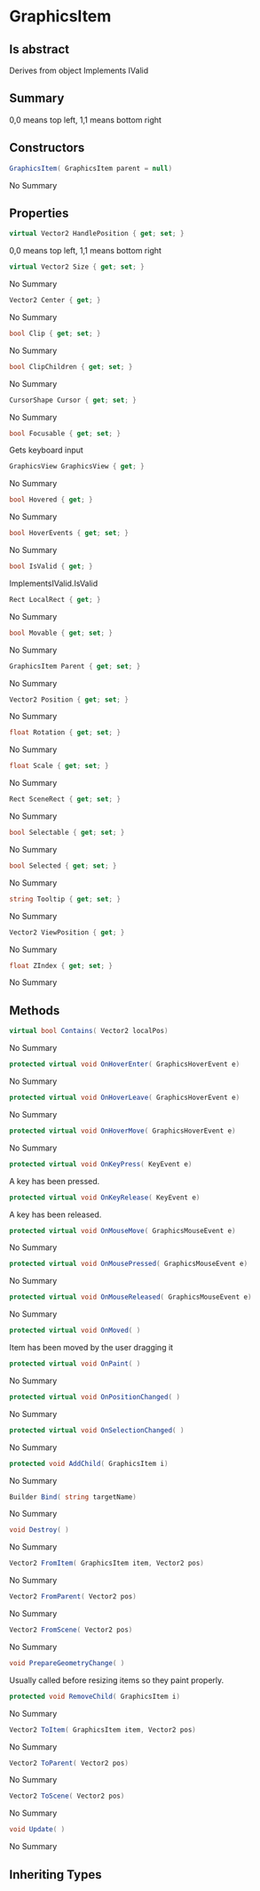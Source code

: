 # GraphicsItem

## Is abstract
Derives from object
Implements IValid

## Summary

0,0 means top left, 1,1 means bottom right
## Constructors

```c#
GraphicsItem( GraphicsItem parent = null) 
```
No Summary
## Properties

```c#
virtual Vector2 HandlePosition { get; set; } 
```
0,0 means top left, 1,1 means bottom right
```c#
virtual Vector2 Size { get; set; } 
```
No Summary
```c#
Vector2 Center { get; } 
```
No Summary
```c#
bool Clip { get; set; } 
```
No Summary
```c#
bool ClipChildren { get; set; } 
```
No Summary
```c#
CursorShape Cursor { get; set; } 
```
No Summary
```c#
bool Focusable { get; set; } 
```
Gets keyboard input
```c#
GraphicsView GraphicsView { get; } 
```
No Summary
```c#
bool Hovered { get; } 
```
No Summary
```c#
bool HoverEvents { get; set; } 
```
No Summary
```c#
bool IsValid { get; } 
```
ImplementsIValid.IsValid
```c#
Rect LocalRect { get; } 
```
No Summary
```c#
bool Movable { get; set; } 
```
No Summary
```c#
GraphicsItem Parent { get; set; } 
```
No Summary
```c#
Vector2 Position { get; set; } 
```
No Summary
```c#
float Rotation { get; set; } 
```
No Summary
```c#
float Scale { get; set; } 
```
No Summary
```c#
Rect SceneRect { get; set; } 
```
No Summary
```c#
bool Selectable { get; set; } 
```
No Summary
```c#
bool Selected { get; set; } 
```
No Summary
```c#
string Tooltip { get; set; } 
```
No Summary
```c#
Vector2 ViewPosition { get; } 
```
No Summary
```c#
float ZIndex { get; set; } 
```
No Summary
## Methods

```c#
virtual bool Contains( Vector2 localPos) 
```
No Summary
```c#
protected virtual void OnHoverEnter( GraphicsHoverEvent e) 
```
No Summary
```c#
protected virtual void OnHoverLeave( GraphicsHoverEvent e) 
```
No Summary
```c#
protected virtual void OnHoverMove( GraphicsHoverEvent e) 
```
No Summary
```c#
protected virtual void OnKeyPress( KeyEvent e) 
```
A key has been pressed.
```c#
protected virtual void OnKeyRelease( KeyEvent e) 
```
A key has been released.
```c#
protected virtual void OnMouseMove( GraphicsMouseEvent e) 
```
No Summary
```c#
protected virtual void OnMousePressed( GraphicsMouseEvent e) 
```
No Summary
```c#
protected virtual void OnMouseReleased( GraphicsMouseEvent e) 
```
No Summary
```c#
protected virtual void OnMoved( ) 
```
Item has been moved by the user dragging it
```c#
protected virtual void OnPaint( ) 
```
No Summary
```c#
protected virtual void OnPositionChanged( ) 
```
No Summary
```c#
protected virtual void OnSelectionChanged( ) 
```
No Summary
```c#
protected void AddChild( GraphicsItem i) 
```
No Summary
```c#
Builder Bind( string targetName) 
```
No Summary
```c#
void Destroy( ) 
```
No Summary
```c#
Vector2 FromItem( GraphicsItem item, Vector2 pos) 
```
No Summary
```c#
Vector2 FromParent( Vector2 pos) 
```
No Summary
```c#
Vector2 FromScene( Vector2 pos) 
```
No Summary
```c#
void PrepareGeometryChange( ) 
```
Usually called before resizing items so they paint properly.
```c#
protected void RemoveChild( GraphicsItem i) 
```
No Summary
```c#
Vector2 ToItem( GraphicsItem item, Vector2 pos) 
```
No Summary
```c#
Vector2 ToParent( Vector2 pos) 
```
No Summary
```c#
Vector2 ToScene( Vector2 pos) 
```
No Summary
```c#
void Update( ) 
```
No Summary
## Inheriting Types

